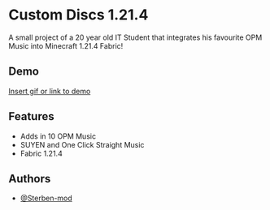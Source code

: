 
# Custom Discs 1.21.4

A small project of a 20 year old IT Student that integrates his favourite OPM Music into Minecraft 1.21.4 Fabric!

## Demo

[Insert gif or link to demo](https://github.com/user-attachments/assets/d8a4b5cf-049d-453d-b542-b1e38bf00d6c)

## Features

- Adds in 10 OPM Music
- SUYEN and One Click Straight Music
- Fabric 1.21.4


## Authors

- [@Sterben-mod](https://www.github.com/Sterben-mod)

